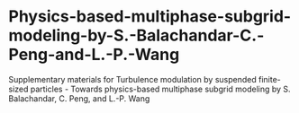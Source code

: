 # Physics-based-multiphase-subgrid-modeling-by-S.-Balachandar-C.-Peng-and-L.-P.-Wang
Supplementary materials for Turbulence modulation by suspended finite-sized particles - Towards physics-based multiphase subgrid modeling by S. Balachandar, C. Peng, and L.-P. Wang
